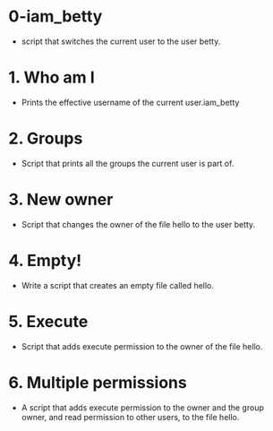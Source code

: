 # 0-iam_betty
-  script that switches the current user to the user betty.
# 1. Who am I
- Prints the effective username of the current user.iam_betty
# 2. Groups
- Script that prints all the groups the current user is part of.
# 3. New owner
- Script that changes the owner of the file hello to the user betty.
# 4. Empty!
- Write a script that creates an empty file called hello.
# 5. Execute
- Script that adds execute permission to the owner of the file hello. 
# 6. Multiple permissions
- A script that adds execute permission to the owner and the group owner, and read permission to other users, to the file hello.
